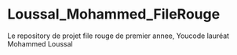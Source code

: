 # Loussal_Mohammed_FileRouge
Le repository de projet file rouge de premier annee, Youcode lauréat Mohammed Loussal
